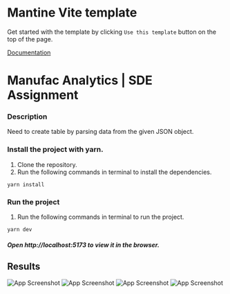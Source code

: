 # Mantine Vite template

Get started with the template by clicking `Use this template` button on the top of the page.

[Documentation](https://mantine.dev/guides/vite/)

# Manufac Analytics | SDE Assignment
### Description
 Need to create table by parsing data from the given JSON object.

### Install the project with yarn.
1. Clone the repository.
2. Run the following commands in terminal to install the dependencies.

``` 
yarn install
  ```

### Run the project

1. Run the following commands in terminal to run the project.
  ```
  yarn dev
  ```
 ##### Open http://localhost:5173 to view it in the browser.

 ## Results
![App Screenshot](./results/Screenshot%202024-07-22%20at%2010.56.28 PM.png)
![App Screenshot](./results/Screenshot%202024-07-22%20at%2010.56.37 PM.png)
![App Screenshot](./results/Screenshot%202024-07-22%20at%2010.56.46 PM.png)
![App Screenshot](./results/Screenshot%202024-07-22%20at%2010.59.43 PM.png)
